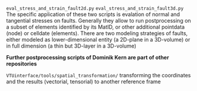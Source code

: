 ``eval_stress_and_strain_fault2d.py``
``eval_stress_and_strain_fault3d.py``
The specific application of these two scripts is evalation of normal and tangential stresses on faults.
Generally they allow to run postprocessing on a subset of elements identified by its MatID, or other additional pointdata (node) or celldate (elements).
There are two modeling strategies of faults, either modeled as lower-dimensional entity (a 2D-plane in a 3D-volume) or in full dimension (a thin but 3D-layer in a 3D-volume)


**Further postprocessing scripts of Dominik Kern are part of other repositories**

``VTUinterface/tools/spatial_transformation/``
transforming the coordinates and the results (vectorial, tensorial) to another reference frame

